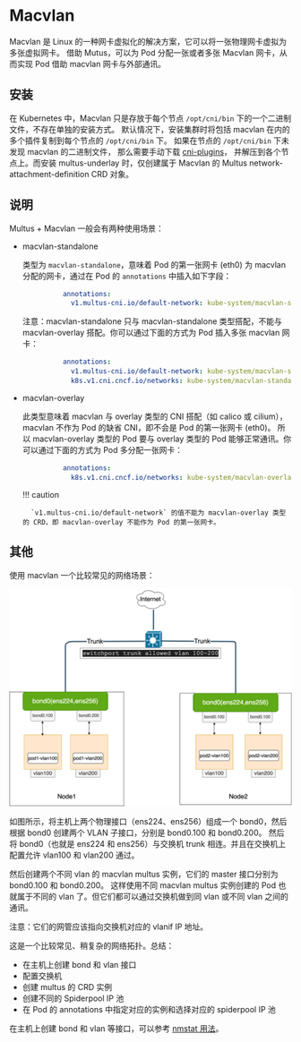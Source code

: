 # Macvlan

Macvlan 是 Linux 的一种网卡虚拟化的解决方案，它可以将一张物理网卡虚拟为多张虚拟网卡。
借助 Mutus，可以为 Pod 分配一张或者多张 Macvlan 网卡，从而实现 Pod 借助 macvlan 网卡与外部通讯。

## 安装

在 Kubernetes 中，Macvlan 只是存放于每个节点 `/opt/cni/bin` 下的一个二进制文件，不存在单独的安装方式。
默认情况下，安装集群时将包括 macvlan 在内的多个插件复制到每个节点的 `/opt/cni/bin` 下。
如果在节点的 `/opt/cni/bin` 下未发现 macvlan 的二进制文件，
那么需要手动下载 [cni-plugins](https://github.com/containernetworking/plugins/releases/download/v1.1.1/cni-plugins-linux-amd64-v1.1.1.tgz)，
并解压到各个节点上。而安装 multus-underlay 时，仅创建属于 Macvlan 的 Multus network-attachment-definition CRD 对象。

## 说明

Multus + Macvlan 一般会有两种使用场景：

- macvlan-standalone

    类型为 `macvlan-standalone`，意味着 Pod 的第一张网卡 (eth0) 为 macvlan 分配的网卡，通过在 Pod 的 `annotations` 中插入如下字段：

    ```yaml
              annotations:
                v1.multus-cni.io/default-network: kube-system/macvlan-standalone-vlan0
    ```

    注意：macvlan-standalone 只与 macvlan-standalone 类型搭配，不能与 macvlan-overlay 搭配。你可以通过下面的方式为 Pod 插入多张 macvlan 网卡：

    ```yaml
              annotations:
                v1.multus-cni.io/default-network: kube-system/macvlan-standalone-vlan0
                k8s.v1.cni.cncf.io/networks: kube-system/macvlan-standalone-vlan0
    ```

- macvlan-overlay

    此类型意味着 macvlan 与 overlay 类型的 CNI 搭配（如 calico 或 cilium），macvlan 不作为 Pod 的缺省 CNI，即不会是 Pod 的第一张网卡 (eth0)。
    所以 macvlan-overlay 类型的 Pod 要与 overlay 类型的 Pod 能够正常通讯。你可以通过下面的方式为 Pod 多分配一张网卡：

    ```yaml
              annotations:
                k8s.v1.cni.cncf.io/networks: kube-system/macvlan-overlay-vlan0
    ```

    !!! caution

        `v1.multus-cni.io/default-network` 的值不能为 macvlan-overlay 类型的 CRD，即 macvlan-overlay 不能作为 Pod 的第一张网卡。

## 其他

使用 macvlan 一个比较常见的网络场景：

![](../../images/vlan.png)

如图所示，将主机上两个物理接口（ens224、ens256）组成一个 bond0，然后根据 bond0 创建两个 VLAN 子接口，分别是 bond0.100 和 bond0.200。
然后将 bond0（也就是 ens224 和 ens256）与交换机 trunk 相连。并且在交换机上配置允许 vlan100 和 vlan200 通过。

然后创建两个不同 vlan 的 macvlan multus 实例，它们的 master 接口分别为 bond0.100 和 bond0.200。
这样使用不同 macvlan multus 实例创建的 Pod 也就属于不同的 vlan 了。但它们都可以通过交换机做到同 vlan 或不同 vlan 之间的通讯。

注意：它们的网管应该指向交换机对应的 vlanif IP 地址。

这是一个比较常见、稍复杂的网络拓扑。总结：

- 在主机上创建 bond 和 vlan 接口
- 配置交换机
- 创建 multus 的 CRD 实例
- 创建不同的 Spiderpool IP 池
- 在 Pod 的 annotations 中指定对应的实例和选择对应的 spiderpool IP 池

在主机上创建 bond 和 vlan 等接口，可以参考 [nmstat 用法](nmstat.md)。
